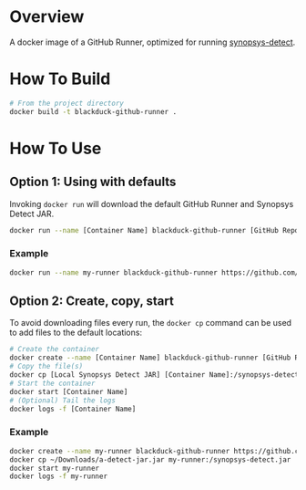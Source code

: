 # Overview
A docker image of a GitHub Runner, optimized for running [synopsys-detect](https://github.com/blackducksoftware/synopsys-detect).

# How To Build
```bash
# From the project directory
docker build -t blackduck-github-runner . 
```

# How To Use

## Option 1: Using with defaults
Invoking `docker run` will download the default GitHub Runner and Synopsys Detect JAR.
```bash
docker run --name [Container Name] blackduck-github-runner [GitHub Repo URL] [GitHub Runner Token]
```
### Example
```bash
docker run --name my-runner blackduck-github-runner https://github.com/gkillough/blackduck-github-runner ABCDEFG12345HIJKLMNOP67890
```

## Option 2: Create, copy, start
To avoid downloading files every run, the `docker cp` command can be used to add files to the default locations:
```bash
# Create the container
docker create --name [Container Name] blackduck-github-runner [GitHub Repo URL] [GitHub Runner Token]
# Copy the file(s)
docker cp [Local Synopsys Detect JAR] [Container Name]:/synopsys-detect.jar
# Start the container
docker start [Container Name]
# (Optional) Tail the logs
docker logs -f [Container Name]
```
### Example
```bash
docker create --name my-runner blackduck-github-runner https://github.com/gkillough/blackduck-github-runner ABCDEFG12345HIJKLMNOP67890
docker cp ~/Downloads/a-detect-jar.jar my-runner:/synopsys-detect.jar
docker start my-runner
docker logs -f my-runner
```